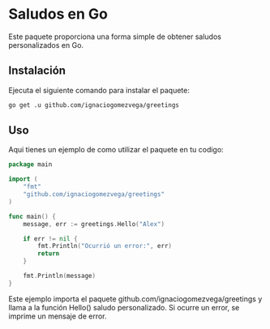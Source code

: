# Saludos en Go

Este paquete proporciona una forma simple de obtener saludos personalizados en Go.

## Instalación

Ejecuta el siguiente comando para instalar el paquete:

```bash
go get .u github.com/ignaciogomezvega/greetings
```

## Uso
Aqui tienes un ejemplo de como utilizar el paquete en tu codigo:

```go
package main

import (
    "fmt"
    "github.com/ignaciogomezvega/greetings"
)

func main() {
    message, err := greetings.Hello("Alex")

    if err != nil {
        fmt.Println("Ocurrió un error:", err)
        return
    }

    fmt.Println(message)
}

```
Este ejemplo importa el paquete github.com/ignaciogomezvega/greetings y llama a la función Hello() saludo personalizado. Si ocurre un error, se imprime un mensaje de error.